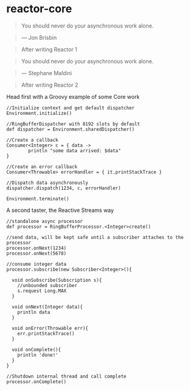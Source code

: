 # reactor-core

> You should never do your asynchronous work alone.

> — Jon Brisbin

> After writing Reactor 1

> You should never do your asynchronous work alone.

> — Stephane Maldini

> After writing Reactor 2

Head first with a Groovy example of some Core work

```
//Initialize context and get default dispatcher
Environment.initialize()

//RingBufferDispatcher with 8192 slots by default
def dispatcher = Environment.sharedDispatcher()

//Create a callback
Consumer<Integer> c = { data ->
        println "some data arrived: $data"
}

//Create an error callback
Consumer<Throwable> errorHandler = { it.printStackTrace }

//Dispatch data asynchronously
dispatcher.dispatch(1234, c, errorHandler)

Environment.terminate()
```

A second taster, the Reactive Streams way

```
//standalone async processor
def processor = RingBufferProcessor.<Integer>create()

//send data, will be kept safe until a subscriber attaches to the processor
processor.onNext(1234)
processor.onNext(5678)

//consume integer data
processor.subscribe(new Subscriber<Integer>(){

  void onSubscribe(Subscription s){
    //unbounded subscriber
    s.request Long.MAX
  }

  void onNext(Integer data){
    println data
  }

  void onError(Throwable err){
    err.printStackTrace()
  }

  void onComplete(){
    println 'done!'
  }
}

//Shutdown internal thread and call complete
processor.onComplete()
```

